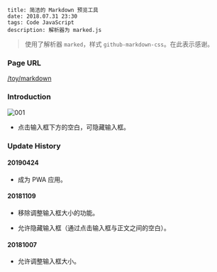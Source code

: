 ```
title: 简洁的 Markdown 预览工具
date: 2018.07.31 23:30
tags: Code JavaScript
description: 解析器为 marked.js
```

> 使用了解析器 `marked`，样式 `github-markdown-css`。在此表示感谢。

### Page URL

[/toy/markdown](/toy/markdown)

### Introduction

![001](/res/20180731-2330-001.webp)

- 点击输入框下方的空白，可隐藏输入框。

### Update History

#### 20190424

- 成为 PWA 应用。

#### 20181109

- 移除调整输入框大小的功能。

- 允许隐藏输入框（通过点击输入框与正文之间的空白）。

#### 20181007

- 允许调整输入框大小。
